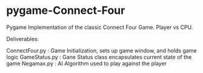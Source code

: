 # pygame-Connect-Four
 Pygame Implementation of the classic Connect Four Game. Player vs CPU.

Deliverables:

ConnectFour.py : Game Initialization, sets up game window, and holds game logic
GameStatus.py : Gane Status class encapsulates current state of the game
Negamax.py : AI Algorithm used to play against the player